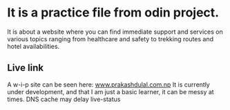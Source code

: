 # It is a practice file from odin project.
It is about a website where you can find immediate support and services on various topics ranging from healthcare and safety to trekking routes and hotel availabilities.
## Live link
A w-i-p site can be seen here: www.prakashdulal.com.np 
It is currently under development, and that I am just a basic learner, it can be messy at times. 
DNS cache may delay live-status

